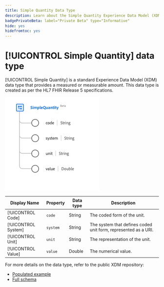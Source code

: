 ```yaml
---
title: Simple Quantity Data Type
description: Learn about the Simple Quantity Experience Data Model (XDM) data type.
badgePrivateBeta: label="Private Beta" type="Informative"
hide: yes
hidefromtoc: yes
---
```

# [!UICONTROL Simple Quantity] data type

[!UICONTROL Simple Quantity] is a standard Experience Data Model (XDM) data type that provides a measured or measurable amount. This data type is created as per the HL7 FHIR Release 5 specifications.

![Simple Quantity data type structure](../../images/data-types/healthcare/simple-quantity.png)

| Display Name | Property | Data type | Description |
| --- | --- | --- | --- |
| [!UICONTROL Code] | `code` | String | The coded form of the unit. |
| [!UICONTROL System] | `system` | String | The system that defines coded unit form, represented as a URI. |
| [!UICONTROL Unit] | `unit` | String | The representation of the unit. |
| [!UICONTROL Value] | `value` | Double | The numerical value. |

For more details on the data type, refer to the public XDM repository:

* [Populated example](https://github.com/adobe/xdm/blob/master/extensions/industry/healthcare/fhir/datatypes/simplequantity.example.1.json)
* [Full schema](https://github.com/adobe/xdm/blob/master/extensions/industry/healthcare/fhir/datatypes/simplequantity.schema.json)
